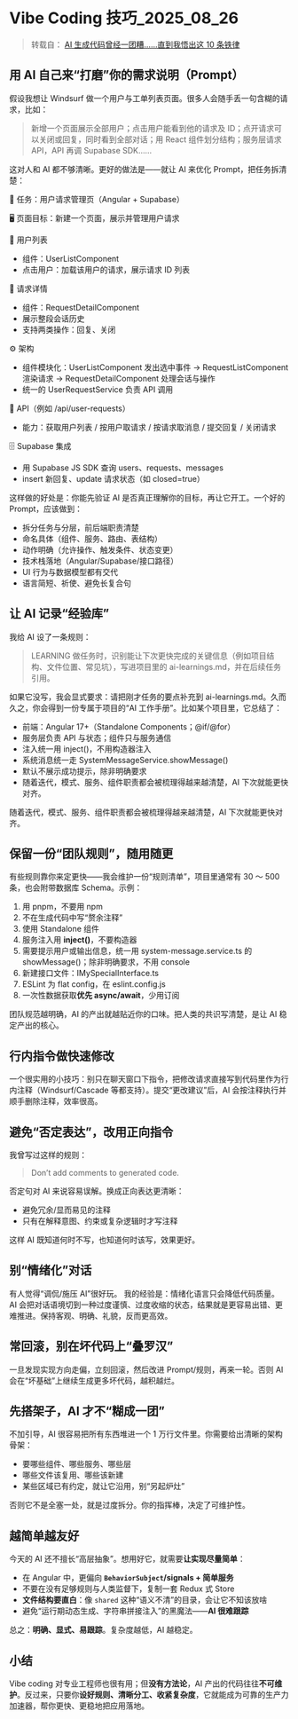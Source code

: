 # Vibe Coding 技巧\_2025_08_26

> 转载自： [AI 生成代码曾经一团糟……直到我悟出这 10 条铁律](https://mp.weixin.qq.com/s/3X4Ya4lXyLF1vC-94SJL8Q)

## 用 AI 自己来“打磨”你的需求说明（Prompt）

假设我想让 Windsurf 做一个用户与工单列表页面。很多人会随手丢一句含糊的请求，比如：

> 新增一个页面展示全部用户；点击用户能看到他的请求及 ID；点开请求可以关闭或回复，同时看到全部对话；用 React 组件划分结构；服务层请求 API，API 再调 Supabase SDK……

这对人和 AI 都不够清晰。更好的做法是——就让 AI 来优化 Prompt，把任务拆清楚：

🧩 任务：用户请求管理页（Angular + Supabase）

🖥 页面目标：新建一个页面，展示并管理用户请求

👥 用户列表

- 组件：UserListComponent
- 点击用户：加载该用户的请求，展示请求 ID 列表

📄 请求详情

- 组件：RequestDetailComponent
- 展示整段会话历史
- 支持两类操作：回复、关闭

⚙️ 架构

- 组件模块化：UserListComponent 发出选中事件 → RequestListComponent 渲染请求 → RequestDetailComponent 处理会话与操作
- 统一的 UserRequestService 负责 API 调用

🔗 API（例如 /api/user-requests）

- 能力：获取用户列表 / 按用户取请求 / 按请求取消息 / 提交回复 / 关闭请求

🗄 Supabase 集成

- 用 Supabase JS SDK 查询 users、requests、messages
- insert 新回复、update 请求状态（如 closed=true）

这样做的好处是：你能先验证 AI 是否真正理解你的目标，再让它开工。一个好的 Prompt，应该做到：

- 拆分任务与分层，前后端职责清楚
- 命名具体（组件、服务、路由、表结构）
- 动作明确（允许操作、触发条件、状态变更）
- 技术栈落地（Angular/Supabase/接口路径）
- UI 行为与数据模型都有交代
- 语言简短、祈使、避免长复合句

## 让 AI 记录“经验库”

我给 AI 设了一条规则：

> LEARNING 做任务时，识别能让下次更快完成的关键信息（例如项目结构、文件位置、常见坑），写进项目里的 ai-learnings.md，并在后续任务引用。

如果它没写，我会显式要求：请把刚才任务的要点补充到 ai-learnings.md。久而久之，你会得到一份专属于项目的“AI 工作手册”。比如某个项目里，它总结了：

- 前端：Angular 17+（Standalone Components；@if/@for）
- 服务层负责 API 与状态；组件只与服务通信
- 注入统一用 inject()，不用构造器注入
- 系统消息统一走 SystemMessageService.showMessage()
- 默认不展示成功提示，除非明确要求
- 随着迭代，模式、服务、组件职责都会被梳理得越来越清楚，AI 下次就能更快对齐。

随着迭代，模式、服务、组件职责都会被梳理得越来越清楚，AI 下次就能更快对齐。

## 保留一份“团队规则”，随用随更

有些规则靠你来定更快——我会维护一份“规则清单”，项目里通常有 30 ～ 500 条，也会附带数据库 Schema。示例：

1. 用 pnpm，不要用 npm
2. 不在生成代码中写“赘余注释”
3. 使用 Standalone 组件
4. 服务注入用 **inject()**，不要构造器
5. 需要提示用户或输出信息，统一用 system-message.service.ts 的 showMessage()；除非明确要求，不用 console
6. 新建接口文件：IMySpecialInterface.ts
7. ESLint 为 flat config，在 eslint.config.js
8. 一次性数据获取**优先 async/await**，少用订阅

团队规范越明确，AI 的产出就越贴近你的口味。把人类的共识写清楚，是让 AI 稳定产出的核心。

## 行内指令做快速修改

一个很实用的小技巧：别只在聊天窗口下指令，把修改请求直接写到代码里作为行内注释（Windsurf/Cascade 等都支持）。提交“更改建议”后，AI 会按注释执行并顺手删除注释，效率很高。

## 避免“否定表达”，改用正向指令

我曾写过这样的规则：

> Don’t add comments to generated code.

否定句对 AI 来说容易误解。换成正向表达更清晰：

- 避免冗余/显而易见的注释
- 只有在解释意图、约束或复杂逻辑时才写注释

这样 AI 既知道何时不写，也知道何时该写，效果更好。

## 别“情绪化”对话

有人觉得“调侃/施压 AI”很好玩。
我的经验是：情绪化语言只会降低代码质量。
AI 会把对话语境切到一种过度谨慎、过度收缩的状态，结果就是更容易出错、更难推进。保持客观、明确、礼貌，反而更高效。

## 常回滚，别在坏代码上“叠罗汉”

一旦发现实现方向走偏，立刻回滚，然后改进 Prompt/规则，再来一轮。否则 AI 会在“坏基础”上继续生成更多坏代码，越积越烂。

## 先搭架子，AI 才不“糊成一团”

不加引导，AI 很容易把所有东西堆进一个 1 万行文件里。你需要给出清晰的架构骨架：

- 要哪些组件、哪些服务、哪些层
- 哪些文件该复用、哪些该新建
- 某些区域已有约定，就让它沿用，别“另起炉灶”

否则它不是全塞一处，就是过度拆分。你的指挥棒，决定了可维护性。

## 越简单越友好

今天的 AI 还不擅长“高层抽象”。想用好它，就需要**让实现尽量简单**：

- 在 Angular 中，更偏向 **`BehaviorSubject`/signals + 简单服务**
- 不要在没有足够规则与人类监督下，复制一套 Redux 式 Store
- **文件结构要直白**：像 `shared` 这种“语义不清”的目录，会让它不知该放啥
- 避免“运行期动态生成、字符串拼接注入”的黑魔法——**AI 很难跟踪**

总之：**明确、显式、易跟踪**。复杂度越低，AI 越稳定。

## 小结

Vibe coding 对专业工程师也很有用；但**没有方法论**，AI 产出的代码往往**不可维护**。反过来，只要你**设好规则、清晰分工、收紧复杂度**，它就能成为可靠的生产力加速器，帮你更快、更稳地把应用落地。
